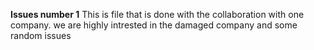 **Issues number 1**
This is file that is done with the collaboration with one company. we are highly intrested in the 
damaged company and some random issues

